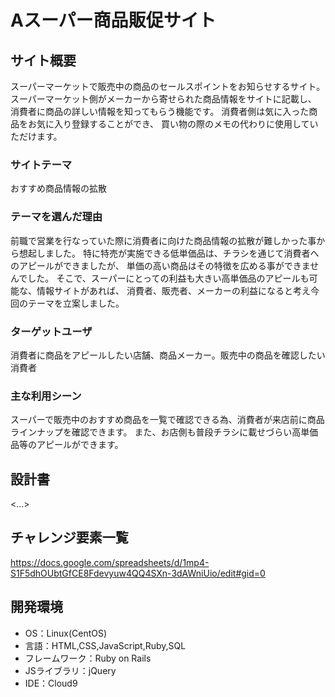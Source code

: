 # Aスーパー商品販促サイト

## サイト概要
スーパーマーケットで販売中の商品のセールスポイントをお知らせするサイト。
スーパーマーケット側がメーカーから寄せられた商品情報をサイトに記載し、
消費者に商品の詳しい情報を知ってもらう機能です。
消費者側は気に入った商品をお気に入り登録することができ、
買い物の際のメモの代わりに使用していただけます。

### サイトテーマ
おすすめ商品情報の拡散

### テーマを選んだ理由
前職で営業を行なっていた際に消費者に向けた商品情報の拡散が難しかった事から想起しました。
特に特売が実施できる低単価品は、チラシを通じて消費者へのアピールができましたが、
単価の高い商品はその特徴を広める事ができませんでした。
そこで、スーパーにとっての利益も大きい高単価品のアピールも可能な、情報サイトがあれば、
消費者、販売者、メーカーの利益になると考え今回のテーマを立案しました。

### ターゲットユーザ
消費者に商品をアピールしたい店舗、商品メーカー。販売中の商品を確認したい消費者

### 主な利用シーン
スーパーで販売中のおすすめ商品を一覧で確認できる為、消費者が来店前に商品ラインナップを確認できます。
また、お店側も普段チラシに載せづらい高単価品等のアピールができます。

## 設計書
<...>

## チャレンジ要素一覧
<https://docs.google.com/spreadsheets/d/1mp4-S1F5dhOUbtGfCE8Fdevyuw4QQ4SXn-3dAWniUio/edit#gid=0>

## 開発環境
- OS：Linux(CentOS)
- 言語：HTML,CSS,JavaScript,Ruby,SQL
- フレームワーク：Ruby on Rails
- JSライブラリ：jQuery
- IDE：Cloud9